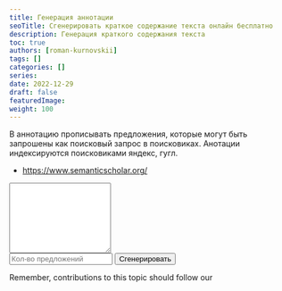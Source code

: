 ```yaml
---
title: Генерация аннотации
seoTitle: Сгенерировать краткое содержание текста онлайн бесплатно
description: Генерация краткого содержания текста
toc: true
authors: [roman-kurnovskii]
tags: []
categories: []
series:
date: 2022-12-29
draft: false
featuredImage:
weight: 100
---
```


В аннотацию прописывать предложения, которые могут быть запрошены как поисковый запрос в поисковиках. Анотации индексируются поисковиками яндекс, гугл.

- https://www.semanticscholar.org/


<rawhtml>
<html>
<head>
    <link rel="stylesheet" href="https://pyscript.net/latest/pyscript.css" />
    <script defer src="https://pyscript.net/latest/pyscript.js"></script>
</head>
<body>
<py-script src="/en/docs/disser/utils/pyscript_get_short_text.py"></py-script>
<!-- <py-script src="pyscript_get_short_text.py">  </py-script> -->

<div class="w-full mb-4 border border-gray-200 rounded-lg bg-gray-50 dark:bg-gray-700 dark:border-gray-600">
    <div class="px-4 py-2 bg-white rounded-t-lg dark:bg-gray-800">
        <textarea 
            id="pyscripttextarea" rows="8" 
            class="w-full px-0 text-sm text-gray-900 bg-white border-0 dark:bg-gray-800 focus:ring-0 dark:text-white dark:placeholder-gray-400" 
            placeholder="Вставить исходный текст" required>
        </textarea>
    </div>
    <div class="flex justify-end py-2 border-t dark:border-gray-600">
        <input 
            type="text" id="pyscriptsentnums" 
            class="m-10 p-2.5 bg-gray-50 border border-gray-300 text-gray-900 text-sm rounded-lg focus:ring-blue-500 focus:border-blue-500 block  dark:bg-gray-700 dark:border-gray-600 dark:placeholder-gray-400 dark:text-white dark:focus:ring-blue-500 dark:focus:border-blue-500" 
            placeholder="Кол-во предложений" required>
        <button 
            type="submit" 
            py-click="text_2_short()"
            class="inline-flex items-center mx-10 py-2.5 px-8 border-1 text-xs font-medium text-center rounded-lg focus:ring-4 focus:ring-blue-200 dark:focus:ring-blue-900 hover:bg-blue-800">
            Сгенерировать
        </button>
    </div>
</div>
<p id="pyscriptoutput2" class="ml-auto text-xs text-gray-500 dark:text-gray-400">Remember, contributions to this topic should follow our </p>
<div id="pyscriptoutput"></div>
</body>
</html>
</rawhtml>


